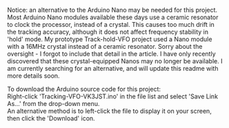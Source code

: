 Notice: an alternative to the Arduino Nano may be needed for this project.
Most Arduino Nano modules available these days use a ceramic resonator to clock the processor, instead of a crystal.
This causes too much drift in the tracking accuracy, although it does not affect frequency stability in 'hold' mode.
My prototype Track-hold-VFO project used a Nano module with a 16MHz crystal instead of a ceramic resonator.
Sorry about the oversight - I forgot to include that detail in the article.
I have only recently discovered that these crystal-equipped Nanos may no longer be available.
I am currently searching for an alternative, and will update this readme with more details soon.

To download the Arduino source code for this project:  
Right-click 'Tracking-VFO-VK3JST.ino' in the file list and select 'Save Link As...' from the drop-down menu.  
An alternative method is to left-click the file to display it on your screen, then click the 'Download' icon.
